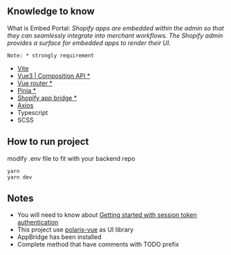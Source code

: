 ## Knowledge to know

What is Embed Portal: _Shopify apps are embedded within the admin so that they can seamlessly integrate into merchant workflows. The Shopify admin provides a surface for embedded apps to render their UI._

`Note: * strongly requirement`
- [Vite](https://vitejs.dev/guide/)
- [Vue3 | Composition API *](https://vuejs.org/guide/introduction.html)
- [Vue router *](https://router.vuejs.org/installation.html)
- [Pinia *](https://pinia.vuejs.org/)
- [Shopify app bridge *](https://shopify.dev/docs/apps/tools/app-bridge/getting-started/app-setup)
- [Axios](https://axios-http.com/docs/intro)
- Typescript
- SCSS

## How to run project
modify .env file to fit with your backend repo

```
yarn
yarn dev
```
## Notes
- You will need to know about [Getting started with session token authentication](https://shopify.dev/docs/apps/auth/oauth/session-tokens/getting-started)
- This project use [polaris-vue](https://ownego.github.io/polaris-vue/?path=/story/get-started--page) as UI library 
- AppBridge has been installed 
- Complete method that have comments with TODO prefix
